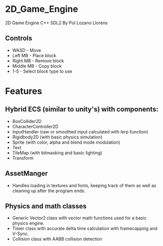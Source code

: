 # 2D_Game_Engine
2D Game Engine C++ SDL2
By Pol Lozano Llorens

## Controls
- WASD - Move
- Left MB - Place block
- Right MB - Remove block
- Middle MB - Copy block
- 1-5 - Select block type to use

# Features
## Hybrid ECS (similar to unity's) with components:
- BoxCollider2D
- CharacterController2D
- InputHandler (raw or smoothed input calculated with lerp function)
- Rigidbody2D (with basic physics simulation)
- Sprite (with color, alpha and blend mode modulation)
- Text 
- TileMap (with bitmasking and basic lighting)
- Transform

## AssetManger 
- Handles loading in textures and fonts, keeping track of them as well as cleaning up after the program ends.
## Physics and math classes 
- Generic Vector2 class with vector math functions used for a basic physics engine.
- Timer class with accurate delta time calculation with framecapping and V-Sync. 
- Collision class with AABB collision detection
